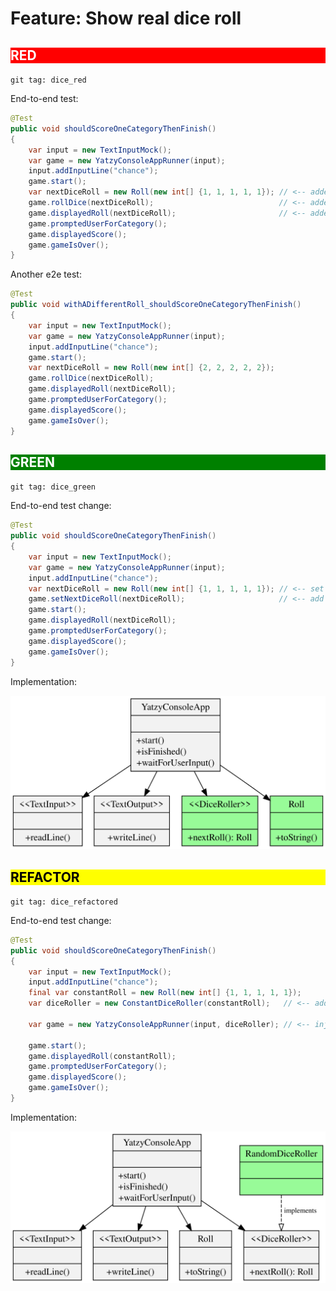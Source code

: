 # Feature: Show real dice roll

<h2 style="color: white; background: red">RED</h2>

`git tag: dice_red`

End-to-end test:

```java
@Test
public void shouldScoreOneCategoryThenFinish()
{
    var input = new TextInputMock();
    var game = new YatzyConsoleAppRunner(input);
    input.addInputLine("chance");
    game.start();
    var nextDiceRoll = new Roll(new int[] {1, 1, 1, 1, 1}); // <-- added
    game.rollDice(nextDiceRoll);                            // <-- added
    game.displayedRoll(nextDiceRoll);                       // <-- added
    game.promptedUserForCategory();
    game.displayedScore();
    game.gameIsOver();
}
```

Another e2e test:

```java
@Test
public void withADifferentRoll_shouldScoreOneCategoryThenFinish()
{
    var input = new TextInputMock();
    var game = new YatzyConsoleAppRunner(input);
    input.addInputLine("chance");
    game.start();
    var nextDiceRoll = new Roll(new int[] {2, 2, 2, 2, 2});
    game.rollDice(nextDiceRoll);
    game.displayedRoll(nextDiceRoll);
    game.promptedUserForCategory();
    game.displayedScore();
    game.gameIsOver();
}
```

<h2 style="color: white; background: green">GREEN</h2>

`git tag: dice_green`

End-to-end test change:

```java
@Test
public void shouldScoreOneCategoryThenFinish()
{
    var input = new TextInputMock();
    var game = new YatzyConsoleAppRunner(input);
    input.addInputLine("chance");
    var nextDiceRoll = new Roll(new int[] {1, 1, 1, 1, 1}); // <-- set dice roll before game start
    game.setNextDiceRoll(nextDiceRoll);                     // <-- add ability to set dice rolls
    game.start();
    game.displayedRoll(nextDiceRoll);
    game.promptedUserForCategory();
    game.displayedScore();
    game.gameIsOver();
}
```

Implementation:

![](../svg/dice_green.svg)

<h2 style="color: black; background: yellow">REFACTOR</h2>

`git tag: dice_refactored`

End-to-end test change:

```java
@Test
public void shouldScoreOneCategoryThenFinish()
{
    var input = new TextInputMock();
    input.addInputLine("chance");
    final var constantRoll = new Roll(new int[] {1, 1, 1, 1, 1});
    var diceRoller = new ConstantDiceRoller(constantRoll);   // <-- add DiceRoller stub

    var game = new YatzyConsoleAppRunner(input, diceRoller); // <-- inject diceRoller instead of setNextDiceRoll

    game.start();
    game.displayedRoll(constantRoll);
    game.promptedUserForCategory();
    game.displayedScore();
    game.gameIsOver();
}
```

Implementation:

![](../svg/dice_refactored.svg)
